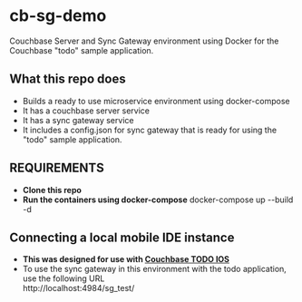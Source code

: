 # cb-sg-demo
Couchbase Server and Sync Gateway environment using Docker for the Couchbase "todo" sample application.  

## What this repo does
- Builds a ready to use microservice environment using docker-compose
- It has a couchbase server service
- It has a sync gateway service
- It includes a config.json for sync gateway that is ready for using the "todo" sample application.  

## REQUIREMENTS
- **Clone this repo**
- **Run the containers using docker-compose**
docker-compose up --build -d

## Connecting a local mobile IDE instance
- **This was designed for use with [Couchbase TODO IOS](https://github.com/couchbaselabs/mobile-training-todo/tree/master/ios)**   
- To use the sync gateway in this environment with the todo application, use the following URL   
http://localhost:4984/sg_test/
